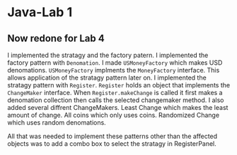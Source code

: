 # Java-Lab 1
## Now redone for Lab 4

I implemented the stratagy and the factory patern.
I implemented the factory pattern with `Denomation`.
I made `USMoneyFactory` which makes USD denomations.
`USMoneyFactory` implments the `MoneyFactory` interface.
This allows application of the stratagy pattern later on.
I implemented the stratagy pattern with `Register`.
`Register` holds an object that implements the `ChangeMaker` interface.
When `Register.makeChange` is called it first makes a denomation collection then calls the selected changemaker method.
I also added several diffrent ChangeMakers.
Least Change which makes the least amount of change.
All coins which only uses coins.
Randomized Change which uses random denomations.

All that was needed to implement these patterns other than the affected objects was to add a combo box to select the stratagy in RegisterPanel.

